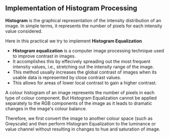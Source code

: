 ## Implementation of Histogram Processing ##

**Histogram** is the graphical representation of the intensity distribution of an image.
In simple terms, it represents the number of pixels for each intensity value considered.

Here in this practical we try to implement **Histogram Equalization**

- **Histogram equalization** is a computer image processing technique used to improve contrast in images. 
- It accomplishes this by effecively spreading out the most frequent intensity values, i.e., stretching out the intensity range of the image.
- This method usually increases the global contrast of images when its usable data is represented by close contrast values.
- This allows for areas of lower local contrast to gain a higher contrast.

A colour histogram of an image represents the number of pixels in each type of colour component.
But Histogram Equalization cannot be applied separately to the RGB components of the image as it leads to dramatic changes in the image's colour balance.

Therefore, we first convert the image to another colour space (such as Greyscale) and then perform Histogram Equalization to the luminance or value channel without resulting in changes to hue and saturation of image.
